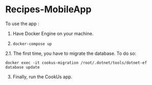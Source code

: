 # Recipes-MobileApp
To use the app :

1. Have Docker Engine on your machine.

2. `docker-compose up`

2.1. The first time, you have to migrate the database. To do so:

`docker exec -it cookus-migration /root/.dotnet/tools/dotnet-ef database update`

3. Finally, run the CookUs app.
